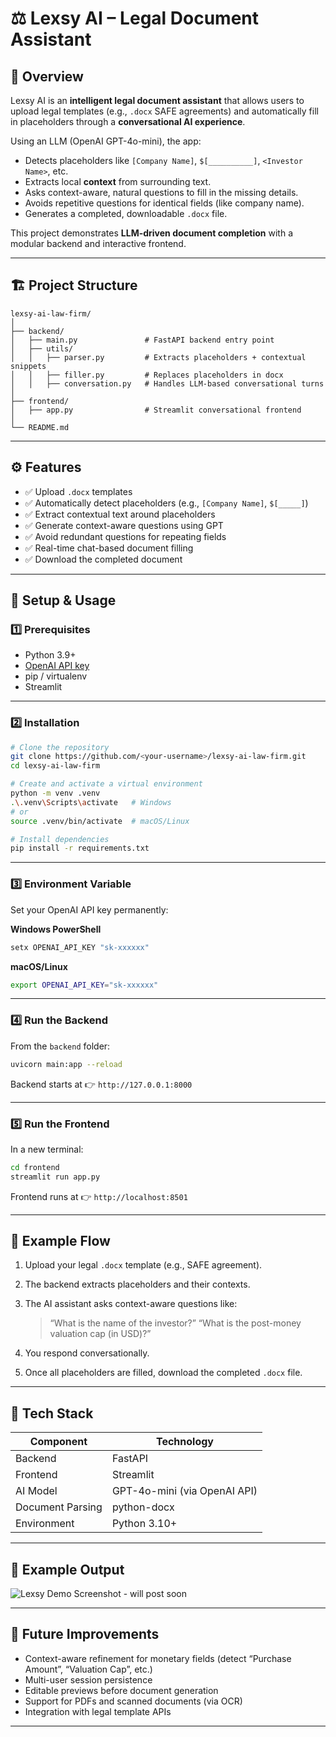# ⚖️ Lexsy AI – Legal Document Assistant

## 🧩 Overview

Lexsy AI is an **intelligent legal document assistant** that allows users to upload legal templates (e.g., `.docx` SAFE agreements) and automatically fill in placeholders through a **conversational AI experience**.

Using an LLM (OpenAI GPT-4o-mini), the app:

* Detects placeholders like `[Company Name]`, `$[__________]`, `<Investor Name>`, etc.
* Extracts local **context** from surrounding text.
* Asks context-aware, natural questions to fill in the missing details.
* Avoids repetitive questions for identical fields (like company name).
* Generates a completed, downloadable `.docx` file.

This project demonstrates **LLM-driven document completion** with a modular backend and interactive frontend.

---

## 🏗️ Project Structure

```text
lexsy-ai-law-firm/
│
├── backend/
│   ├── main.py               # FastAPI backend entry point
│   ├── utils/
│   │   ├── parser.py         # Extracts placeholders + contextual snippets
│   │   ├── filler.py         # Replaces placeholders in docx
│   │   ├── conversation.py   # Handles LLM-based conversational turns
│
├── frontend/
│   ├── app.py                # Streamlit conversational frontend
│
└── README.md
```

---

## ⚙️ Features

* ✅ Upload `.docx` templates
* ✅ Automatically detect placeholders (e.g., `[Company Name]`, `$[_____]`)
* ✅ Extract contextual text around placeholders
* ✅ Generate context-aware questions using GPT
* ✅ Avoid redundant questions for repeating fields
* ✅ Real-time chat-based document filling
* ✅ Download the completed document

---

## 🚀 Setup & Usage

### 1️⃣ Prerequisites

* Python 3.9+
* [OpenAI API key](https://platform.openai.com)
* pip / virtualenv
* Streamlit

---

### 2️⃣ Installation

```bash
# Clone the repository
git clone https://github.com/<your-username>/lexsy-ai-law-firm.git
cd lexsy-ai-law-firm

# Create and activate a virtual environment
python -m venv .venv
.\.venv\Scripts\activate   # Windows
# or
source .venv/bin/activate  # macOS/Linux

# Install dependencies
pip install -r requirements.txt
```

---

### 3️⃣ Environment Variable

Set your OpenAI API key permanently:

**Windows PowerShell**

```bash
setx OPENAI_API_KEY "sk-xxxxxx"
```

**macOS/Linux**

```bash
export OPENAI_API_KEY="sk-xxxxxx"
```

---

### 4️⃣ Run the Backend

From the `backend` folder:

```bash
uvicorn main:app --reload
```

Backend starts at 👉 `http://127.0.0.1:8000`

---

### 5️⃣ Run the Frontend

In a new terminal:

```bash
cd frontend
streamlit run app.py
```

Frontend runs at 👉 `http://localhost:8501`

---

## 🧠 Example Flow

1. Upload your legal `.docx` template (e.g., SAFE agreement).

2. The backend extracts placeholders and their contexts.

3. The AI assistant asks context-aware questions like:

   > “What is the name of the investor?”
   > “What is the post-money valuation cap (in USD)?”

4. You respond conversationally.

5. Once all placeholders are filled, download the completed `.docx` file.

---

## 🧩 Tech Stack

| Component        | Technology                   |
| ---------------- | ---------------------------- |
| Backend          | FastAPI                      |
| Frontend         | Streamlit                    |
| AI Model         | GPT-4o-mini (via OpenAI API) |
| Document Parsing | python-docx                  |
| Environment      | Python 3.10+                 |

---

## 🧪 Example Output

![Lexsy Demo Screenshot](assets/demo.png) - will post soon

---

## 🧱 Future Improvements

* Context-aware refinement for monetary fields (detect “Purchase Amount”, “Valuation Cap”, etc.)
* Multi-user session persistence
* Editable previews before document generation
* Support for PDFs and scanned documents (via OCR)
* Integration with legal template APIs

---


